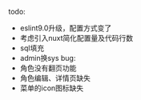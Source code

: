 todo:
- eslint9.0升级，配置方式变了
- 考虑引入nuxt简化配置量及代码行数
- sql填充
- admin换sys
bug:
- 角色没有翻页功能
- 角色编辑、详情页缺失
- 菜单的icon图标缺失
